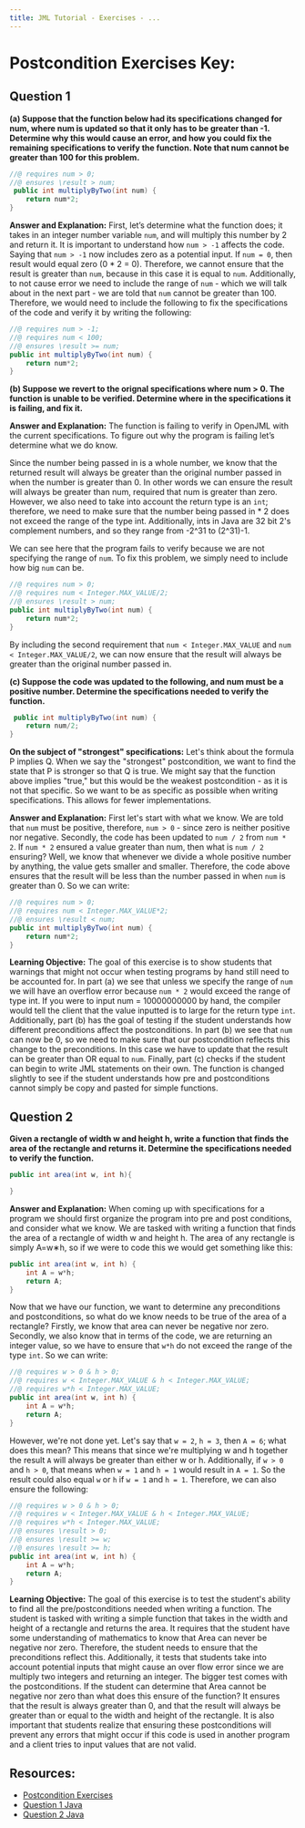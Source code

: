 ```yaml
---
title: JML Tutorial - Exercises - ...
---
```

# Postcondition Exercises Key:
## **Question 1**
**(a) Suppose that the function below had its specifications changed for num, where num is updated so that it only has to be greater than -1. Determine why this would cause an error, and how you could fix the remaining specifications to verify the function. Note that num cannot be greater than 100 for this problem.**
```Java
//@ requires num > 0;
//@ ensures \result > num;
 public int multiplyByTwo(int num) {
	return num*2;
}
```
**Answer and Explanation:**
First, let’s determine what the function does; it takes in an integer number variable `num`, and will multiply this number by 2 and return it. It is important to understand how `num > -1` affects the code. Saying that `num > -1` now includes zero as a potential input. If `num = 0`, then result would equal zero (0 * 2 = 0). Therefore, we cannot ensure that the result is greater than `num`, because in this case it is equal to `num`. Additionally, to not cause error we need to include the range of `num` - which we will talk about in the next part - we are told that `num` cannot be greater than 100. Therefore, we would need to include the following to fix the specifications of the code and verify it by writing the following:
```Java
//@ requires num > -1;
//@ requires num < 100;
//@ ensures \result >= num;
public int multiplyByTwo(int num) {
	return num*2;
}
```
**(b) Suppose we revert to the orignal specifications where num > 0. The function is unable to be verified. Determine where in the specifications it is failing, and fix it.**

**Answer and Explanation:**
The function is failing to verify in OpenJML with the current specifications. To figure out why the program is failing let’s determine what we do know. 

Since the number being passed in is a whole number, we know that the returned result will always be greater than the original number passed in when the number is greater than 0. In other words we can ensure the result will always be greater than num, required that num is greater than zero. However, we also need to take into account the return type is an `int`; therefore, we need to make sure that the number being passed in * 2 does not exceed the range of the type int. Additionally, ints in Java are 32 bit 2's complement numbers, and so they range from -2^31 to (2^31)-1.

We can see here that the program fails to verify because we are not specifying the range of `num`. To fix this problem, we simply need to include how big `num` can be.
```Java
//@ requires num > 0;
//@ requires num < Integer.MAX_VALUE/2;
//@ ensures \result > num;
public int multiplyByTwo(int num) {
	return num*2;
}
```
By including the second requirement that `num < Integer.MAX_VALUE` and `num < Integer.MAX_VALUE/2`, we can now ensure that the result will always be greater than the original number passed in.

**(c) Suppose the code was updated to the following, and num must be a positive number. Determine the specifications needed to verify the function.**
```Java
 public int multiplyByTwo(int num) {
	return num/2;
}
```
**On the subject of "strongest" specifications:**
Let's think about the formula P implies Q. When we say the "strongest" postcondition, we want to find the state that P is stronger so that Q is true. We might say that the function above implies "true," but this would be the weakest postcondition - as it is not that specific. So we want to be as specific as possible when writing specifications. This allows for fewer implementations.  

**Answer and Explanation:**
First let's start with what we know. We are told that `num` must be positive, therefore, `num > 0` - since zero is neither positive nor negative. Secondly, the code has been updated to `num / 2` from `num * 2`. If `num * 2` ensured a value greater than num, then what is `num / 2` ensuring? Well, we know that whenever we divide a whole positive number by anything, the value gets smaller and smaller. Therefore, the code above ensures that the result will be less than the number passed in when `num` is greater than 0. So we can write:
```Java
//@ requires num > 0;
//@ requires num < Integer.MAX_VALUE*2;
//@ ensures \result < num;
public int multiplyByTwo(int num) {
	return num*2;
}
```
**Learning Objective:**
The goal of this exercise is to show students that warnings that might not occur when testing programs by hand still need to be accounted for. In part (a) we see that unless we specify the range of `num` we will have an overflow error because `num * 2` would exceed the range of type int. If you were to input num = 10000000000 by hand, the compiler would tell the client that the value inputted is to large for the return type `int`. Additionally, part (b) has the goal of testing if the student understands how different preconditions affect the postconditions. In part (b) we see that `num` can now be 0, so we need to make sure that our postcondition reflects this change to the preconditions. In this case we have to update that the result can be greater than OR equal to `num`. Finally, part (c) checks if the student can begin to write JML statements on their own. The function is changed slightly to see if the student understands how pre and postconditions cannot simply be copy and pasted for simple functions. 

## **Question 2**
**Given a rectangle of width w and height h, write a function that finds the area of the rectangle and returns it. Determine the specifications needed to verify the function.**
```Java 
public int area(int w, int h){

}
```
**Answer and Explanation:**
When coming up with specifications for a program we should first organize the program into pre and post conditions, and consider what we know. We are tasked with writing a function that finds the area of a rectangle of width w and height h. The area of any rectangle is simply A=w∗h, so if we were to code this we would get something like this:
```Java
public int area(int w, int h) {
	int A = w*h;
	return A;		
}	
```
Now that we have our function, we want to determine any preconditions and postconditions, so what do we know needs to be true of the area of a rectangle? Firstly, we know that area can never be negative nor zero. Secondly, we also know that in terms of the code, we are returning an integer value, so we have to ensure that `w*h` do not exceed the range of the type `int`. So we can write:
```Java
//@ requires w > 0 & h > 0;
//@ requires w < Integer.MAX_VALUE & h < Integer.MAX_VALUE;
//@ requires w*h < Integer.MAX_VALUE;
public int area(int w, int h) {
	int A = w*h;
	return A;		
}	
```

However, we're not done yet. Let's say that `w = 2`, `h = 3`, then `A = 6`; what does this mean? This means that since we're multiplying w and h together the result `A` will always be greater than either w or h. Additionally, if `w > 0` and `h > 0`, that means when `w = 1` and `h = 1` would result in `A = 1`. So the result could also equal `w` or `h` if `w = 1` and `h = 1`. Therefore, we can also ensure the following:
```Java
//@ requires w > 0 & h > 0;
//@ requires w < Integer.MAX_VALUE & h < Integer.MAX_VALUE;
//@ requires w*h < Integer.MAX_VALUE;
//@ ensures \result > 0;
//@ ensures \result >= w;
//@ ensures \result >= h;
public int area(int w, int h) {
	int A = w*h;
	return A;		
}	
```
**Learning Objective:**
The goal of this exercise is to test the student's ability to find all the pre/postconditions needed when writing a function. The student is tasked with writing a simple function that takes in the width and height of a rectangle and returns the area. It requires that the student have some understanding of mathematics to know that Area can never be negative nor zero. Therefore, the student needs to ensure that the preconditions reflect this. Additionally, it tests that students take into account potential inputs that might cause an over flow error since we are multiply two integers and returning an integer. The bigger test comes with the postconditions. If the student can determine that Area cannot be negative nor zero than what does this ensure of the function? It ensures that the result is always greater than 0, and that the result will always be greater than or equal to the width and height of the rectangle. It is also important that students realize that ensuring these postconditions will prevent any errors that might occur if this code is used in another program and a client tries to input values that are not valid.

## **Resources:**
+ [Postcondition Exercises](PostConEx.md)
+ [Question 1 Java](PostconditionExample1.java)
+ [Question 2 Java](PostconditionExample2.java)